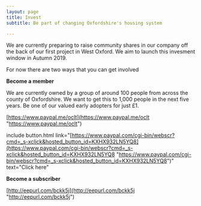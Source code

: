 ```yaml
---
layout: page
title: Invest
subtitle: Be part of changing Oxfordshire's housing system

---
```

We are currently preparing to raise community shares in our company off the back of our first project in West Oxford. We aim to launch this invesment window in Autumn 2019.

For now there are two ways that you can get involved

**Become a member**

We are currently owned by a group of around 100 people from across the county of Oxfordshire. We want to get this to 1,000 people in the next five years. Be one of our valued early adopters for just £1.

[https://www.paypal.me/oclt](https://www.paypal.me/oclt "https://www.paypal.me/oclt")

include button.html link="[https://www.paypal.com/cgi-bin/webscr?cmd=_s-xclick&hosted_button_id=KXHX932LN5YQ8](https://www.paypal.com/cgi-bin/webscr?cmd=_s-xclick&hosted_button_id=KXHX932LN5YQ8 "https://www.paypal.com/cgi-bin/webscr?cmd=_s-xclick&hosted_button_id=KXHX932LN5YQ8")" text="Click here"

**Become a subscriber**

[http://eepurl.com/bckk5j](http://eepurl.com/bckk5j "http://eepurl.com/bckk5j")